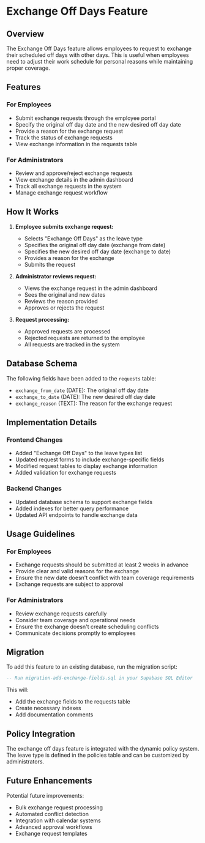 # Exchange Off Days Feature

## Overview
The Exchange Off Days feature allows employees to request to exchange their scheduled off days with other days. This is useful when employees need to adjust their work schedule for personal reasons while maintaining proper coverage.

## Features

### For Employees
- Submit exchange requests through the employee portal
- Specify the original off day date and the new desired off day date
- Provide a reason for the exchange request
- Track the status of exchange requests
- View exchange information in the requests table

### For Administrators
- Review and approve/reject exchange requests
- View exchange details in the admin dashboard
- Track all exchange requests in the system
- Manage exchange request workflow

## How It Works

1. **Employee submits exchange request:**
   - Selects "Exchange Off Days" as the leave type
   - Specifies the original off day date (exchange from date)
   - Specifies the new desired off day date (exchange to date)
   - Provides a reason for the exchange
   - Submits the request

2. **Administrator reviews request:**
   - Views the exchange request in the admin dashboard
   - Sees the original and new dates
   - Reviews the reason provided
   - Approves or rejects the request

3. **Request processing:**
   - Approved requests are processed
   - Rejected requests are returned to the employee
   - All requests are tracked in the system

## Database Schema

The following fields have been added to the `requests` table:

- `exchange_from_date` (DATE): The original off day date
- `exchange_to_date` (DATE): The new desired off day date
- `exchange_reason` (TEXT): The reason for the exchange request

## Implementation Details

### Frontend Changes
- Added "Exchange Off Days" to the leave types list
- Updated request forms to include exchange-specific fields
- Modified request tables to display exchange information
- Added validation for exchange requests

### Backend Changes
- Updated database schema to support exchange fields
- Added indexes for better query performance
- Updated API endpoints to handle exchange data

## Usage Guidelines

### For Employees
- Exchange requests should be submitted at least 2 weeks in advance
- Provide clear and valid reasons for the exchange
- Ensure the new date doesn't conflict with team coverage requirements
- Exchange requests are subject to approval

### For Administrators
- Review exchange requests carefully
- Consider team coverage and operational needs
- Ensure the exchange doesn't create scheduling conflicts
- Communicate decisions promptly to employees

## Migration

To add this feature to an existing database, run the migration script:

```sql
-- Run migration-add-exchange-fields.sql in your Supabase SQL Editor
```

This will:
- Add the exchange fields to the requests table
- Create necessary indexes
- Add documentation comments

## Policy Integration

The exchange off days feature is integrated with the dynamic policy system. The leave type is defined in the policies table and can be customized by administrators.

## Future Enhancements

Potential future improvements:
- Bulk exchange request processing
- Automated conflict detection
- Integration with calendar systems
- Advanced approval workflows
- Exchange request templates 